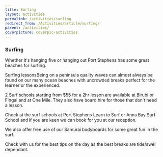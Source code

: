 ```yaml
---
title: Surfing
layout: activities
permalink: /activities/surfing
redirect_from: /Activities/article/surfing/
parent: /activities/
coverpicture: coverpic-activities
---
```


### Surfing
Whether it's hanging five or hanging out Port Stephens has some great beaches for surfing.

Surfing lessonsBeing on a peninsula quality waves can almost always be found on our many ocean beaches with uncrowded breaks perfect for the learner or the experienced.

2 Surf schools starting from $55 for a 2hr lesson are available at Birubi or Fingal and at One Mile. They also have board hire for those that don't need a lesson.

Check at the surf schools at Port Stephens Learn to Surf or Anna Bay Surf School and if you are keen we can book for you at our reception.

We also offer free use of our Samurai bodyboards for some great fun in the surf.

Check with us for the best tips on the day as the best breaks are tide/swell dependant.